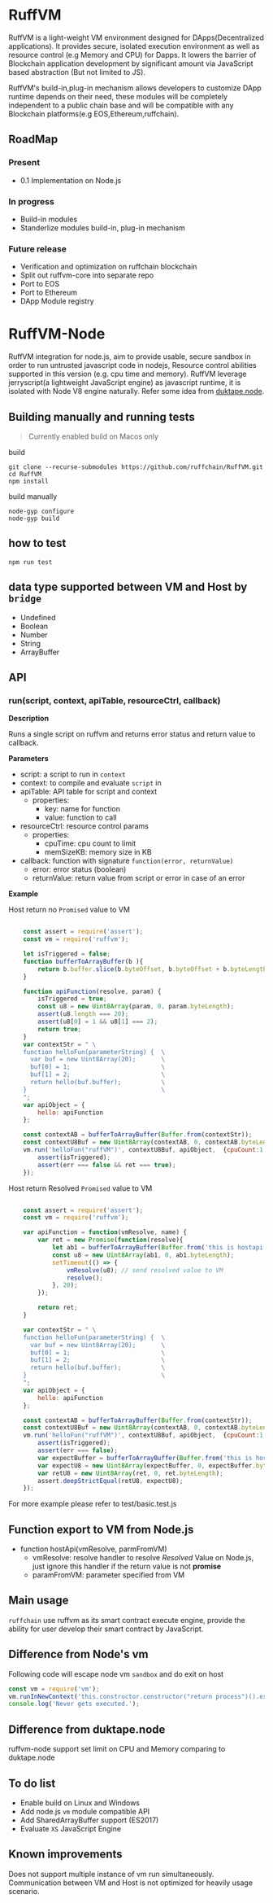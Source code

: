 RuffVM
==========

RuffVM is a light-weight VM environment designed for DApps(Decentralized applications). It provides secure, isolated execution environment as well as resource control (e.g Memory and CPU) for Dapps. It lowers the barrier of Blockchain application development by significant amount via JavaScript based abstraction (But not limited to JS).

RuffVM's build-in,plug-in mechanism allows developers to customize DApp runtime depends on their need, these modules will be completely independent to a public chain base and will be compatible with any Blockchain platforms(e.g EOS,Ethereum,ruffchain). 

## RoadMap
### Present
* 0.1 Implementation on Node.js

### In progress
* Build-in modules
* Standerlize modules build-in, plug-in mechanism

### Future release
* Verification and optimization on ruffchain blockchain
* Split out ruffvm-core into separate repo
* Port to EOS
* Port to Ethereum
* DApp Module registry

RuffVM-Node
=========

RuffVM integration for node.js, aim to provide usable, secure sandbox in order to run untrusted javascript code in nodejs,
Resource control abilities supported in this version (e.g. cpu time and memory).
RuffVM leverage jerryscript(a lightweight JavaScript engine) as javascript runtime, it is isolated with Node V8 engine naturally.
Refer some idea from [duktape.node](https://github.com/ndob/duktape-node).

## Building manually and running tests
> Currently enabled build on Macos only

build
```
git clone --recurse-submodules https://github.com/ruffchain/RuffVM.git
cd RuffVM
npm install
```

build manually
```
node-gyp configure
node-gyp build
```

## how to test
```shell
npm run test
```

## data type supported between VM and Host by `bridge`
* Undefined
* Boolean
* Number
* String
* ArrayBuffer

## API

### run(script, context, apiTable, resourceCtrl, callback)
**Description**

Runs a single script on ruffvm and returns error status and return value to callback.

**Parameters**

* script: a script to run in `context`
* context: to compile and evaluate `script` in
* apiTable: API table for script and context
  * properties:
    * key: name for function
    * value: function to call
* resourceCtrl: resource control params
  * properties:
    * cpuTime: cpu count to limit
    * memSizeKB: memory size in KB
* callback: function with signature `function(error, returnValue)`
  * error: error status (boolean)
  * returnValue: return value from script or error in case of an error

**Example**

Host return no `Promised` value to VM


```javascript

    const assert = require('assert');
    const vm = require('ruffvm');

    let isTriggered = false;
    function bufferToArrayBuffer(b ){
        return b.buffer.slice(b.byteOffset, b.byteOffset + b.byteLength);
    }

    function apiFunction(resolve, param) {
        isTriggered = true;
        const u8 = new Uint8Array(param, 0, param.byteLength);
        assert(u8.length === 20);
        assert(u8[0] = 1 && u8[1] === 2);
        return true;
    }
    var contextStr = " \
    function helloFun(parameterString) {  \
      var buf = new Uint8Array(20);       \
      buf[0] = 1;                         \
      buf[1] = 2;                         \
      return hello(buf.buffer);           \
    }                                     \
    ";
    var apiObject = {
        hello: apiFunction
    };

    const contextAB = bufferToArrayBuffer(Buffer.from(contextStr));
    const contextU8Buf = new Uint8Array(contextAB, 0, contextAB.byteLength);
    vm.run('helloFun("ruffVM")', contextU8Buf, apiObject,  {cpuCount:1, memSizeKB:200}, (err, ret) => {
        assert(isTriggered);
        assert(err === false && ret === true);
    });

```

Host return Resolved `Promised` value to VM


```javascript

    const assert = require('assert');
    const vm = require('ruffvm');

    var apiFunction = function(vmResolve, name) {
        var ret = new Promise(function(resolve){
            let ab1 = bufferToArrayBuffer(Buffer.from('this is hostapi test'));
            const u8 = new Uint8Array(ab1, 0, ab1.byteLength);
            setTimeout(() => {
                vmResolve(u8); // send resolved value to VM
                resolve();
            }, 20);
        });

        return ret;
    }

    var contextStr = " \
    function helloFun(parameterString) {  \
      var buf = new Uint8Array(20);       \
      buf[0] = 1;                         \
      buf[1] = 2;                         \
      return hello(buf.buffer);           \
    }                                     \
    ";
    var apiObject = {
        hello: apiFunction
    };

    const contextAB = bufferToArrayBuffer(Buffer.from(contextStr));
    const contextU8Buf = new Uint8Array(contextAB, 0, contextAB.byteLength);
    vm.run('helloFun("ruffVM")', contextU8Buf, apiObject,  {cpuCount:1, memSizeKB:200}, (err, ret) => {
        assert(isTriggered);
        assert(err === false);
        var expectBuffer = bufferToArrayBuffer(Buffer.from('this is hostapi test'));
        var expectU8 = new Uint8Array(expectBuffer, 0, expectBuffer.byteLength);
        var retU8 = new Uint8Array(ret, 0, ret.byteLength);
        assert.deepStrictEqual(retU8, expectU8);
    });

```
For more example please refer to test/basic.test.js

## Function export to VM from Node.js
* function hostApi(vmResolve, parmFromVM)
  * vmResolve: resolve handler to resolve *Resolved* Value on Node.js, just ignore this handler if the return value is not **promise**
  * paramFromVM: parameter specified from VM

## Main usage

`ruffchain` use ruffvm as its smart contract execute engine, provide the ability for user develop their smart contract by JavaScript.

## Difference from Node's vm

Following code will escape node vm `sandbox` and do exit on host

```JavaScript
const vm = require('vm');
vm.runInNewContext('this.constructor.constructor("return process")().exit()');
console.log('Never gets executed.');
```

## Difference from duktape.node

ruffvm-node support set limit on CPU and Memory comparing to duktape.node

## To do list

* Enable build on Linux and Windows
* Add node.js `vm` module compatible API
* Add SharedArrayBuffer support (ES2017)
* Evaluate `XS` JavaScript Engine

## Known improvements
Does not support multiple instance of vm run simultaneously. Communication between VM and Host is not optimized for heavily usage scenario.
